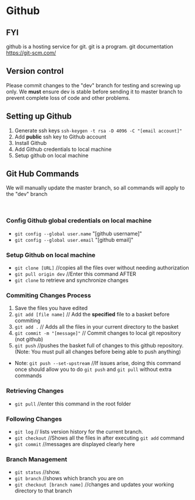 # Github

## FYI 
github is a hosting service for git.
git is a program.
git documentation <https://git-scm.com/>

## Version control

Please commit changes to the "dev" branch for testing and screwing up only.
We **must** ensure dev is stable before sending it to master branch to prevent complete loss of code and other problems.

## Setting up Github

1. Generate ssh keys `ssh-keygen -t rsa -D 4096 -C "[email account]"`
2. Add **public** ssh key to Github account
3. Install Github
4. Add Github credentials to local machine
5. Setup github on local machine

## Git Hub Commands

We will manually update the master branch, so all commands will apply to the "dev" branch

<br>

### Config Github global credentials on local machine

- `git config --global user.name` "[github username]"
- `git config --global user.email` "[github email]"
 
### Setup Github on local machine
 
- `git clone [URL]` //copies all the files over without needing authorization
- `git pull origin dev` //Enter this command AFTER
- `git clone` to retrieve and synchronize changes

### Commiting Changes Process

1. Save the files you have edited
2. `git add [file name]` // Add the **specified** file to a basket before commiting
3. `git add .` // Adds all the files in your current directory to the basket
4. `git commit -m "[message]"` // Commit changes to local git repository (not github)
5. `git push` //pushes the basket full of changes to this github repository. (Note: You must pull all changes before being able to push anything)

- Note: `git push --set-upstream` //If issues arise, doing this command once should allow you to do `git push` and `git pull` without extra commands

### Retrieving Changes

- `git pull` //enter this command in the root folder

### Following Changes
 
- `git log` // lists version history for the current branch.
- `git checkout` //Shows all the files in after executing `git add` command
- `git commit` //messages are displayed clearly here

### Branch Management

- `git status` //show.
- `git branch` //shows which branch you are on
- `git checkout [branch name]` //changes and updates your working directory to that branch
